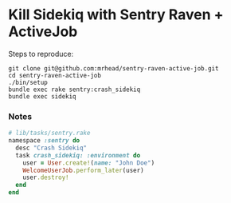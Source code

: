 # Kill Sidekiq with Sentry Raven + ActiveJob

Steps to reproduce:

```
git clone git@github.com:mrhead/sentry-raven-active-job.git
cd sentry-raven-active-job
./bin/setup
bundle exec rake sentry:crash_sidekiq
bundle exec sidekiq
```

### Notes

```ruby
# lib/tasks/sentry.rake
namespace :sentry do
  desc "Crash Sidekiq"
  task crash_sidekiq: :environment do
    user = User.create!(name: "John Doe")
    WelcomeUserJob.perform_later(user)
    user.destroy!
  end
end
```
